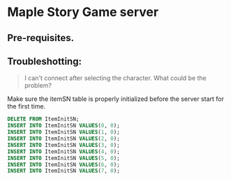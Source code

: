 # Maple Story Game server


## Pre-requisites.

## Troubleshotting:

> I can't connect after selecting the character. What could be the problem?

Make sure the itemSN table is properly initialized before the server start for the first time.
```sql
DELETE FROM ItemInitSN;
INSERT INTO ItemInitSN VALUES(0, 0);
INSERT INTO ItemInitSN VALUES(1, 0);
INSERT INTO ItemInitSN VALUES(2, 0);
INSERT INTO ItemInitSN VALUES(3, 0);
INSERT INTO ItemInitSN VALUES(4, 0);
INSERT INTO ItemInitSN VALUES(5, 0);
INSERT INTO ItemInitSN VALUES(6, 0);
INSERT INTO ItemInitSN VALUES(7, 0);
```
